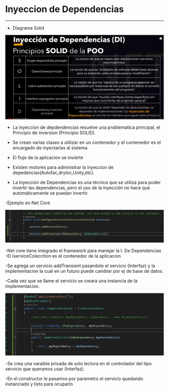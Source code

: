 # Inyeccion de Dependencias
---
- Diagrama Solid

<img src="../../images/solid.png">


- La inyeccion de depdendencias resuelve una problematica principal, el Principio de inversion (Principio SOLID).

- Se crean varias clases a utilizar en un contenedor y el contenedor es el encargado de inyectarlas al sistema
- El flujo de la aplicacion se invierte
- Existen motores para administrar la inyeccion de depedencias(Autofac,dryloc,Unity,etc).

- La Inyección de Dependencias es una técnica que se utiliza para poder invertir las dependencias, pero el uso de la inyección no hace que automáticamente se puedan invertir.


-Ejemplo en Net Core

<img src="../../images/netcore1.png">

-Net core tiene integrado el framework para manejar la I. De Dependencias
-El IserviceColecction es el contenedor de la aplicacion

-Se agrega un servicio addTransient pasandole el servicio (Interfaz) y la implementacion la cual en un futuro puede cambiar por ej de base de datos.

-Cada vez que se llame el servicio se creara una instancia de la implementacion.

<img src="../../images/netcore2.png">

-Se crea una varaible privada de solo lectura en el controlador del tipo servicio que queramos usar (Interfaz).

-En el constructor le pasamos por parametro el servicio quedando instanciado y listo para ocuparlo